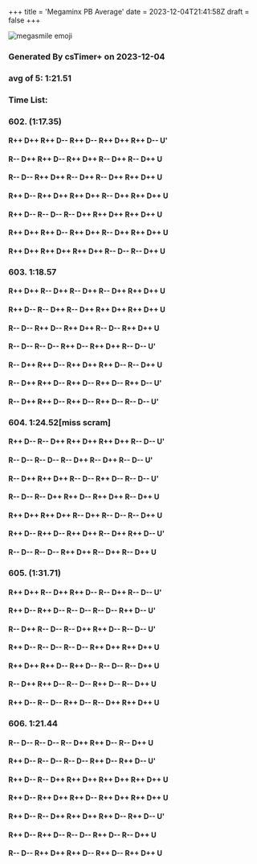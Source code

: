 +++
title = 'Megaminx PB Average'
date = 2023-12-04T21:41:58Z
draft = false
+++

![megasmile emoji](/megasmile.webp)

### Generated By csTimer+ on 2023-12-04
### avg of 5: 1:21.51

### Time List:
### 602. (1:17.35)
#### R++ D++ R++ D-- R++ D-- R++ D++ R++ D-- U'
#### R-- D++ R++ D-- R++ D++ R-- D++ R-- D++ U
#### R-- D-- R++ D++ R-- D++ R-- D++ R++ D++ U
#### R++ D-- R++ D++ R++ D++ R-- D++ R++ D++ U
#### R++ D-- R-- D-- R-- D++ R++ D++ R++ D++ U
#### R++ D++ R++ D-- R++ D++ R-- D++ R++ D++ U
#### R++ D++ R++ D++ R++ D++ R-- D-- R-- D++ U
 
### 603. 1:18.57
#### R++ D++ R-- D++ R-- D++ R-- D++ R++ D++ U
#### R++ D-- R-- D++ R-- D++ R++ D++ R++ D++ U
#### R-- D-- R++ D-- R++ D++ R-- D-- R++ D++ U
#### R-- D-- R-- D-- R++ D-- R++ D++ R-- D-- U'
#### R-- D++ R++ D-- R++ D++ R++ D-- R-- D++ U
#### R-- D++ R++ D-- R++ D-- R++ D-- R++ D-- U'
#### R-- D++ R++ D-- R++ D-- R++ D-- R-- D-- U'
 
### 604. 1:24.52[miss scram]
#### R++ D-- R-- D++ R++ D++ R++ D++ R-- D-- U'
#### R-- D-- R-- D-- R-- D++ R-- D++ R-- D-- U'
#### R-- D++ R++ D++ R-- D-- R++ D-- R-- D-- U'
#### R-- D-- R-- D++ R++ D-- R++ D++ R-- D++ U
#### R++ D++ R++ D++ R-- D++ R-- D-- R-- D++ U
#### R++ D-- R++ D-- R++ D++ R-- D++ R++ D-- U'
#### R-- D-- R-- D-- R++ D++ R-- D++ R-- D++ U
 
### 605. (1:31.71)
#### R++ D++ R-- D++ R++ D-- R-- D++ R-- D-- U'
#### R++ D-- R++ D-- R-- D-- R-- D-- R++ D-- U'
#### R-- D++ R-- D-- R-- D++ R++ D-- R-- D-- U'
#### R++ D-- R-- D-- R-- D-- R++ D++ R++ D++ U
#### R++ D++ R++ D-- R++ D-- R-- D-- R-- D++ U
#### R-- D++ R++ D-- R-- D-- R++ D-- R-- D++ U
#### R++ D-- R-- D-- R++ D-- R-- D++ R++ D++ U
 
### 606. 1:21.44
#### R-- D-- R-- D-- R-- D++ R++ D-- R-- D++ U
#### R++ D-- R-- D-- R-- D-- R++ D-- R++ D-- U'
#### R++ D-- R-- D++ R++ D++ R++ D++ R++ D++ U
#### R++ D-- R++ D++ R++ D-- R++ D++ R++ D++ U
#### R++ D-- R-- D++ R++ D++ R++ D-- R++ D-- U'
#### R++ D-- R++ D-- R-- D-- R++ D-- R-- D++ U
#### R-- D-- R++ D++ R++ D-- R++ D-- R++ D++ U
